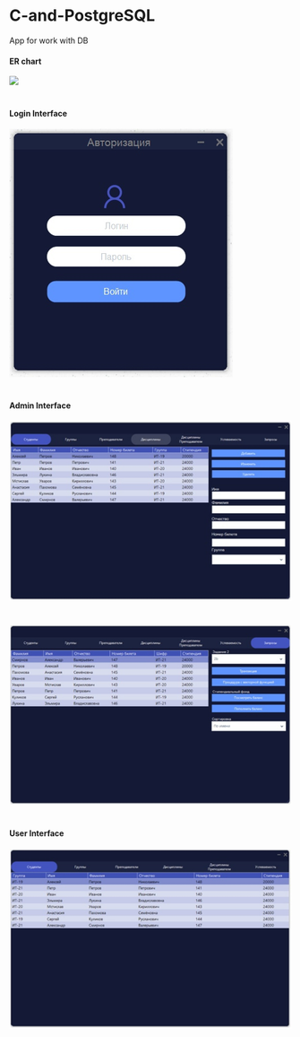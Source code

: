 # C-and-PostgreSQL
App for work with DB


#### ER сhart
<div>
  <img src="https://user-images.githubusercontent.com/87932748/159129581-c67a75d3-d0b9-4338-b29b-b19218e8f5a0.jpg" width="500">
</div>

<h1 align="center"></h1>

#### Login Interface
![Login Form](images/1.jpg)

<h1 align="center"></h1>

#### Admin Interface
![Admin Interface](images/2.jpg)

<h1 align="center"></h1>

![Admin Interface](images/3.jpg)

<h1 align="center"></h1>

#### User Interface
![User interface](images/4.jpg)



